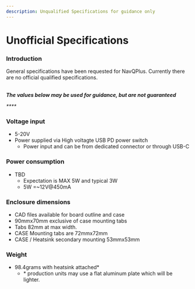 ```yaml
---
description: Unqualified Specifications for guidance only
---
```


# Unofficial Specifications

### Introduction

General specifications have been requested for NavQPlus. Currently there are no official qualified specifications.&#x20;

\
_**The values below may be used for guidance, but are not guaranteed**_

_****_

### Voltage input&#x20;

* 5-20V&#x20;
* Power supplied via High voltagte USB PD power switch&#x20;
  * Power input and can be from dedicated connector or through USB-C

### Power consumption

* TBD&#x20;
  * Expectation is MAX 5W and typical 3W
  * 5W =\~12V@450mA

### Enclosure dimensions

* CAD files available for board outline and case
* 90mmx70mm exclusive of case mounting tabs
* Tabs 82mm at max width.
* CASE Mounting tabs are 72mmx72mm
* CASE / Heatsink secondary mounting 53mmx53mm&#x20;

### Weight

* 98.4grams with heatsink attached\*
  * \* production units may use a flat aluminum plate which will be lighter.

